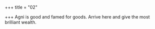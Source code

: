 +++
title = "02"

+++
Agni is good and famed for goods. Arrive here and give the most  brilliant wealth.  